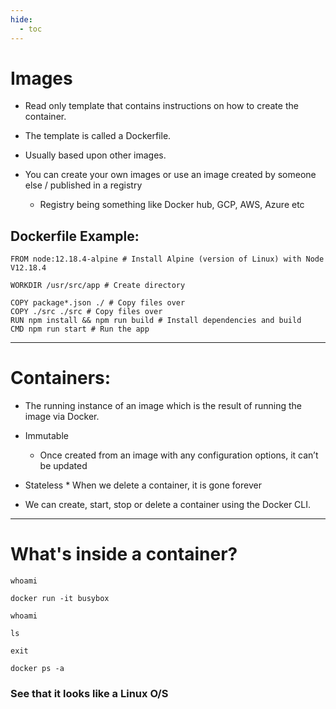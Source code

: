 ```yaml
---
hide:
  - toc
---
```


# Images

*	Read only template that contains instructions on how to create the container.

*	The template is called a Dockerfile.

*	Usually based upon other images.

*	You can create your own images or use an image created by someone else / published in a registry
    * Registry being something like Docker hub, GCP, AWS, Azure etc

## Dockerfile Example:

```
FROM node:12.18.4-alpine # Install Alpine (version of Linux) with Node V12.18.4

WORKDIR /usr/src/app # Create directory

COPY package*.json ./ # Copy files over
COPY ./src ./src # Copy files over
RUN npm install && npm run build # Install dependencies and build
CMD npm run start # Run the app
```

---

# Containers:

*	The running instance of an image which is the result of running the image via Docker.

*	Immutable
    * Once created from an image with any configuration options, it can’t be updated

* Stateless
	  * When we delete a container, it is gone forever

* We can create, start, stop or delete a container using the Docker CLI.


---

# What's inside a container?


```
whoami
```

```
docker run -it busybox

whoami

ls

exit
```

```
docker ps -a
```

### See that it looks like a Linux O/S